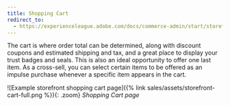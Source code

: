 ```yaml
---
title: Shopping Cart
redirect_to:
  - https://experienceleague.adobe.com/docs/commerce-admin/start/storefront/storefront.html#shopping-cart
---
```


The cart is where order total can be determined, along with discount coupons and estimated shipping and tax, and a great place to display your trust badges and seals. This is  also an ideal opportunity to offer one last item. As a cross-sell, you can select certain items to be offered as an impulse purchase whenever a specific item appears in the cart.

![Example storefront shopping cart page]({% link sales/assets/storefront-cart-full.png %}){: .zoom}
_Shopping Cart page_
